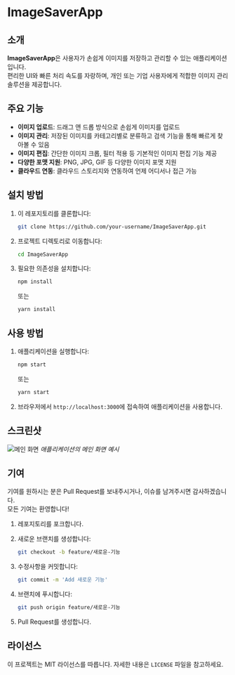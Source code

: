 # ImageSaverApp

## 소개
**ImageSaverApp**은 사용자가 손쉽게 이미지를 저장하고 관리할 수 있는 애플리케이션입니다.  
편리한 UI와 빠른 처리 속도를 자랑하며, 개인 또는 기업 사용자에게 적합한 이미지 관리 솔루션을 제공합니다.

## 주요 기능
- **이미지 업로드**: 드래그 앤 드롭 방식으로 손쉽게 이미지를 업로드
- **이미지 관리**: 저장된 이미지를 카테고리별로 분류하고 검색 기능을 통해 빠르게 찾아볼 수 있음
- **이미지 편집**: 간단한 이미지 크롭, 필터 적용 등 기본적인 이미지 편집 기능 제공
- **다양한 포맷 지원**: PNG, JPG, GIF 등 다양한 이미지 포맷 지원
- **클라우드 연동**: 클라우드 스토리지와 연동하여 언제 어디서나 접근 가능

## 설치 방법

1. 이 레포지토리를 클론합니다:
    ```bash
    git clone https://github.com/your-username/ImageSaverApp.git
    ```
2. 프로젝트 디렉토리로 이동합니다:
    ```bash
    cd ImageSaverApp
    ```
3. 필요한 의존성을 설치합니다:
    ```bash
    npm install
    ```
   또는
    ```bash
    yarn install
    ```

## 사용 방법

1. 애플리케이션을 실행합니다:
    ```bash
    npm start
    ```
   또는
    ```bash
    yarn start
    ```

2. 브라우저에서 `http://localhost:3000`에 접속하여 애플리케이션을 사용합니다.

## 스크린샷
![메인 화면](https://user-images.githubusercontent.com/your-username/main-screenshot.png)
_애플리케이션의 메인 화면 예시_

## 기여
기여를 원하시는 분은 Pull Request를 보내주시거나, 이슈를 남겨주시면 감사하겠습니다.  
모든 기여는 환영합니다!

1. 레포지토리를 포크합니다.
2. 새로운 브랜치를 생성합니다:
    ```bash
    git checkout -b feature/새로운-기능
    ```
3. 수정사항을 커밋합니다:
    ```bash
    git commit -m 'Add 새로운 기능'
    ```
4. 브랜치에 푸시합니다:
    ```bash
    git push origin feature/새로운-기능
    ```

5. Pull Request를 생성합니다.

## 라이선스
이 프로젝트는 MIT 라이선스를 따릅니다. 자세한 내용은 `LICENSE` 파일을 참고하세요.
